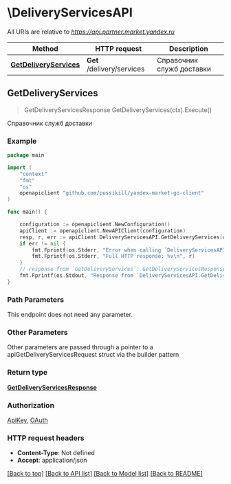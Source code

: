 # \DeliveryServicesAPI

All URIs are relative to *https://api.partner.market.yandex.ru*

Method | HTTP request | Description
------------- | ------------- | -------------
[**GetDeliveryServices**](DeliveryServicesAPI.md#GetDeliveryServices) | **Get** /delivery/services | Справочник служб доставки



## GetDeliveryServices

> GetDeliveryServicesResponse GetDeliveryServices(ctx).Execute()

Справочник служб доставки



### Example

```go
package main

import (
	"context"
	"fmt"
	"os"
	openapiclient "github.com/pussikill/yandex-market-go-client"
)

func main() {

	configuration := openapiclient.NewConfiguration()
	apiClient := openapiclient.NewAPIClient(configuration)
	resp, r, err := apiClient.DeliveryServicesAPI.GetDeliveryServices(context.Background()).Execute()
	if err != nil {
		fmt.Fprintf(os.Stderr, "Error when calling `DeliveryServicesAPI.GetDeliveryServices``: %v\n", err)
		fmt.Fprintf(os.Stderr, "Full HTTP response: %v\n", r)
	}
	// response from `GetDeliveryServices`: GetDeliveryServicesResponse
	fmt.Fprintf(os.Stdout, "Response from `DeliveryServicesAPI.GetDeliveryServices`: %v\n", resp)
}
```

### Path Parameters

This endpoint does not need any parameter.

### Other Parameters

Other parameters are passed through a pointer to a apiGetDeliveryServicesRequest struct via the builder pattern


### Return type

[**GetDeliveryServicesResponse**](GetDeliveryServicesResponse.md)

### Authorization

[ApiKey](../README.md#ApiKey), [OAuth](../README.md#OAuth)

### HTTP request headers

- **Content-Type**: Not defined
- **Accept**: application/json

[[Back to top]](#) [[Back to API list]](../README.md#documentation-for-api-endpoints)
[[Back to Model list]](../README.md#documentation-for-models)
[[Back to README]](../README.md)

